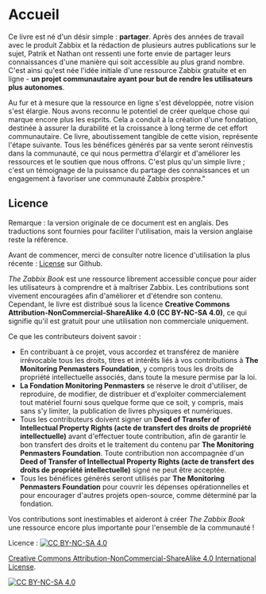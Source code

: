 # Accueil

Ce livre est né d'un désir simple : **partager**. Après des années de travail
avec le produit Zabbix et la rédaction de plusieurs autres publications sur le
sujet, Patrik et Nathan ont ressenti une forte envie de partager leurs
connaissances d'une manière qui soit accessible au plus grand nombre. C'est
ainsi qu'est née l'idée initiale d'une ressource Zabbix gratuite et en ligne -
**un projet communautaire ayant pour but de rendre les utilisateurs plus
autonomes**.

Au fur et à mesure que la ressource en ligne s'est développée, notre vision
s'est élargie. Nous avons reconnu le potentiel de créer quelque chose qui marque
encore plus les esprits. Cela a conduit à la création d'une fondation, destinée
à assurer la durabilité et la croissance à long terme de cet effort
communautaire. Ce livre, aboutissement tangible de cette vision, représente
l'étape suivante. Tous les bénéfices générés par sa vente seront réinvestis dans
la communauté, ce qui nous permettra d'élargir et d'améliorer les ressources et
le soutien que nous offrons. C'est plus qu'un simple livre ; c'est un témoignage
de la puissance du partage des connaissances et un engagement à favoriser une
communauté Zabbix prospère."

## Licence

Remarque : la version originale de ce document est en anglais. Des traductions
sont fournies pour faciliter l'utilisation, mais la version anglaise reste la
référence.


Avant de commencer, merci de consulter notre licence d'utilisation la plus
récente :
[License](https://github.com/penmasters/zabbix-book/blob/main/readme.md) sur
Github.

*The Zabbix Book* est une ressource librement accessible conçue pour aider les
utilisateurs à comprendre et à maîtriser Zabbix. Les contributions sont vivement
encouragées afin d'améliorer et d'étendre son contenu. Cependant, le livre est
distribué sous la licence **Creative Commons
Attribution-NonCommercial-ShareAlike 4.0 (CC BY-NC-SA 4.0)**, ce qui signifie
qu'il est gratuit pour une utilisation non commerciale uniquement.

Ce que les contributeurs doivent savoir :

- En contribuant à ce projet, vous accordez et transférez de manière irrévocable
  tous les droits, titres et intérêts liés à vos contributions à **The
  Monitoring Penmasters Foundation**, y compris tous les droits de propriété
  intellectuelle associés, dans toute la mesure permise par la loi.
- **La Fondation Monitoring Penmasters** se réserve le droit d'utiliser, de
  reproduire, de modifier, de distribuer et d'exploiter commercialement tout
  matériel fourni sous quelque forme que ce soit, y compris, mais sans s'y
  limiter, la publication de livres physiques et numériques.
- Tous les contributeurs doivent signer un **Deed of Transfer of Intellectual
  Property Rights (acte de transfert des droits de propriété intellectuelle)**
  avant d'effectuer toute contribution, afin de garantir le bon transfert des
  droits et le traitement du contenu par **The Monitoring Penmasters
  Foundation**. Toute contribution non accompagnée d'un **Deed of Transfer of
  Intellectual Property Rights (acte de transfert des droits de propriété
  intellectuelle)** signé ne peut être acceptée.
- Tous les bénéfices générés seront utilisés par **The Monitoring Penmasters
  Foundation** pour couvrir les dépenses opérationnelles et pour encourager
  d'autres projets open-source, comme déterminé par la fondation.

Vos contributions sont inestimables et aideront à créer *The Zabbix Book* une
ressource encore plus importante pour l'ensemble de la communauté !

Licence : [ ![CC BY-NC-SA 4.0][cc-by-nc-sa-shield]][cc-by-nc-sa]

[Creative Commons Attribution-NonCommercial-ShareAlike 4.0 International
License][cc-by-nc-sa].

[ ![CC BY-NC-SA 4.0][cc-by-nc-sa-image]][cc-by-nc-sa]

[cc-by-nc-sa]: http://creativecommons.org/licenses/by-nc-sa/4.0/
[cc-by-nc-sa-image]: https://licensebuttons.net/l/by-nc-sa/4.0/88x31.png
[cc-by-nc-sa-shield]:
https://img.shields.io/badge/License-CC%20BY--NC--SA%204.0-lightgrey.svg
